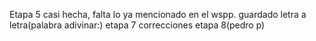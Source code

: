 Etapa 5 casi hecha, falta lo ya mencionado en el wspp.
guardado letra a letra(palabra adivinar:)
etapa 7
correcciones etapa 8(pedro p)